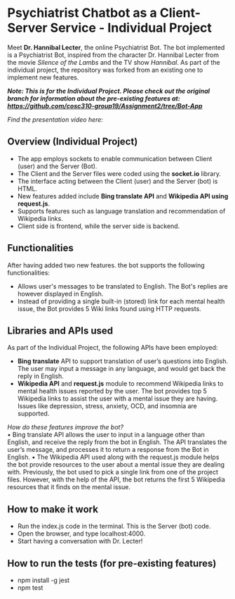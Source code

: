 # Psychiatrist Chatbot as a Client-Server Service - Individual Project

Meet **Dr. Hannibal Lecter**, the online Psychiatrist Bot.
The bot implemented is a Psychiatrist Bot, inspired from the character Dr. Hannibal Lecter from the movie *Silence of the Lambs* and the TV show *Hannibal*. As part of the individual project, the repository was forked from an existing one to implement new features.

***Note: This is for the Individual Project. Please check out the original branch for information about the pre-existing features at: 
https://github.com/cosc310-group19/Assignment2/tree/Bot-App***

*Find the presentation video here:*

## Overview (Individual Project)
- The app employs sockets to enable communication between Client (user) and the Server (Bot).
- The Client and the Server files were coded using the **socket.io** library.
- The interface acting between the Client (user) and the Server (bot) is HTML.
- New features added include **Bing translate API** and **Wikipedia API using request.js**.
- Supports features such as language translation and recommendation of Wikipedia links.
- Client side is frontend, while the server side is backend.

## Functionalities
After having added two new features. the bot supports the following functionalities:
- Allows user's messages to be translated to English. The Bot's replies are however displayed in English.
- Instead of providing a single built-in (stored) link for each mental health issue, the Bot provides 5 Wiki links found using HTTP requests.

## Libraries and APIs used
As part of the Individual Project, the following APIs have been employed: 
-	**Bing translate** API to support translation of user’s questions into English. The user may input a message in any language, and would get back the reply in English.
-	**Wikipedia API** and **request.js** module to recommend Wikipedia links to mental health issues reported by the user. The bot provides top 5 Wikipedia links to assist the user with a mental issue they are having. Issues like depression, stress, anxiety, OCD, and insomnia are supported. 

*How do these features improve the bot?*<br>
•	Bing translate API allows the user to input in a language other than English, and receive the reply from the bot in English. The API translates the user’s message, and processes it to return a response from the Bot in English.
•	The Wikipedia API used along with the request.js module helps the bot provide resources to the user about a mental issue they are dealing with. Previously, the bot used to pick a single link from one of the project files. However, with the help of the API, the bot returns the first 5 Wikipedia resources that it finds on the mental issue. 


## How to make it work
- Run the index.js code in the terminal. This is the Server (bot) code.
- Open the browser, and type localhost:4000.
- Start having a conversation with Dr. Lecter!

## How to run the tests (for pre-existing features)
- npm install -g jest
- npm test 



